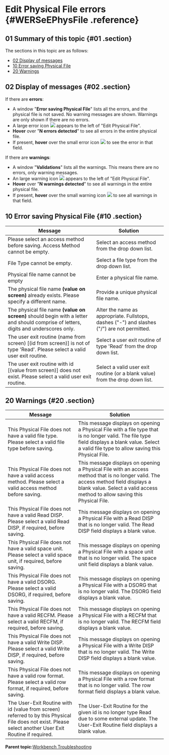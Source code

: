 # Edit Physical File errors {#WERSeEPhysFile .reference}

## 01 Summary of this topic {#01 .section}

The sections in this topic are as follows:

-   [02 Display of messages](WERSeEPhysFile.md#02)
-   [10 Error saving Physical File](WERSeEPhysFile.md#10)
-   [20 Warnings](WERSeEPhysFile.md#20)

## 02 Display of messages {#02 .section}

If there are **errors**:

-   A window "**Error saving Physical File**" lists all the errors, and the physical file is not saved. No warning messages are shown. Warnings are only shown if there are no errors.
-   A large error icon ![](images/Icon_Error_Large_01.gif) appears to the left of "Edit Physical File".
-   **Hover** over "**N errors detected**" to see all errors in the entire physical file.
-   If present, **hover** over the small error icon ![](images/Icon_Error_Field_01.gif) to see the error in that field.

If there are **warnings**:

-   A window "**Validations**" lists all the warnings. This means there are no errors, only warning messages.
-   An large warning icon ![](images/Icon_Warning_Large_01.gif) appears to the left of "Edit Physical File".
-   **Hover** over "**N warnings detected**" to see all warnings in the entire physical file.
-   If present, **hover** over the small warning icon ![](images/Icon_Warning_Field_01.gif) to see all warnings in that field.

## 10 Error saving Physical File {#10 .section}

|Message|Solution|
|-------|--------|
|Please select an access method before saving. Access Method cannot be empty.|Select an access method from the drop down list.|
|File Type cannot be empty.|Select a file type from the drop down list.|
|Physical file name cannot be empty|Enter a physical file name.|
|The physical file name **\(value on screen\)** already exists. Please specify a different name.|Provide a unique physical file name.|
|The physical file name **\(value on screen\)** should begin with a letter and should comprise of letters, digits and underscores only.|Alter the name as appropriate. Fullstops, dashes \("-"\) and slashes \("/"\) are not permitted.|
|The user exit routine \(name from screen\) \[\(id from screen\)\] is not of type 'Read'. Please select a valid user exit routine.|Select a user exit routine of type 'Read' from the drop down list.|
|The user exit routine with id \[\(value from screen\)\] does not exist. Please select a valid user exit routine.|Select a valid user exit routine \(or a blank value\) from the drop down list.|

## 20 Warnings {#20 .section}

|Message|Solution|
|-------|--------|
|This Physical File does not have a valid file type. Please select a valid file type before saving.|This message displays on opening a Physical File with a file type that is no longer valid. The file type field displays a blank value. Select a valid file type to allow saving this Physical File.|
|This Physical File does not have a valid access method. Please select a valid access method before saving.|This message displays on opening a Physical File with an access method that is no longer valid. The access method field displays a blank value. Select a valid access method to allow saving this Physical File.|
|This Physical File does not have a valid Read DISP. Please select a valid Read DISP, if required, before saving.|This message displays on opening a Physical File with a Read DISP that is no longer valid. The Read DISP field displays a blank value.|
|This Physical File does not have a valid space unit. Please select a valid space unit, if required, before saving.|This message displays on opening a Physical File with a space unit that is no longer valid. The space unit field displays a blank value.|
|This Physical File does not have a valid DSORG. Please select a valid DSORG, if required, before saving.|This message displays on opening a Physical File with a DSORG that is no longer valid. The DSORG field displays a blank value.|
|This Physical File does not have a valid RECFM. Please select a valid RECFM, if required, before saving.|This message displays on opening a Physical File with a RECFM that is no longer valid. The RECFM field displays a blank value.|
|This Physical File does not have a valid Write DISP. Please select a valid Write DISP, if required, before saving.|This message displays on opening a Physical File with a Write DISP that is no longer valid. The Write DISP field displays a blank value.|
|This Physical File does not have a valid row format. Please select a valid row format, if required, before saving.|This message displays on opening a Physical File with a row format that is no longer valid. The row format field displays a blank value.|
|The User-Exit Routine with id \(value from screen\) referred to by this Physical File does not exist. Please select another User Exit Routine if required.|The User-Exit Routine for the given id is no longer type Read due to some external update. The User-Exit Routine field displays a blank value.|

**Parent topic:**[Workbench Troubleshooting](../html/AAR950WETr.md)

